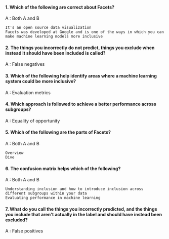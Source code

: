 #### 1. Which of the following are correct about Facets?

A : Both A and B

    It's an open source data visualization
    Facets was developed at Google and is one of the ways in which you can make machine learning models more inclusive

#### 2. The things you incorrectly do not predict, things you exclude when instead it should have been included is called?

A : False negatives

#### 3. Which of the following help identify areas where a machine learning system could be more inclusive?

A : Evaluation metrics

#### 4. Which approach is followed to achieve a better performance across subgroups?

A : Equality of opportunity

#### 5. Which of the following are the parts of Facets?

A : Both A and B
    
    Overview
    Dive

#### 6. The confusion matrix helps which of the following?

A : Both A and B

    Understanding inclusion and how to introduce inclusion across different subgroups within your data
    Evaluating performance in machine learning

#### 7. What do you call the things you incorrectly predicted, and the things you include that aren't actually in the label and should have instead been excluded?

A : False positives